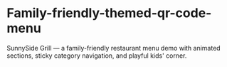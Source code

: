 # Family-friendly-themed-qr-code-menu
SunnySide Grill — a family-friendly restaurant menu demo with animated sections, sticky category navigation, and playful kids' corner. 
